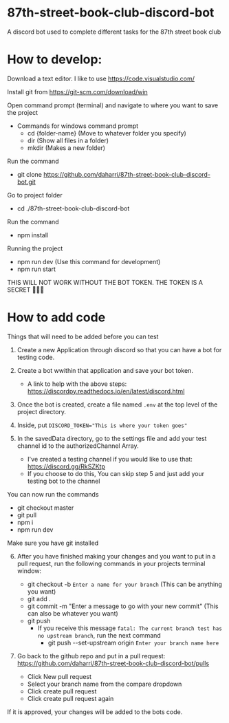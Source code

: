 # 87th-street-book-club-discord-bot
A discord bot used to complete different tasks for the 87th street book club

# How to develop:

Download a text editor. I like to use https://code.visualstudio.com/

Install git from https://git-scm.com/download/win

Open command prompt (terminal) and navigate to where you want to save the project
  - Commands for windows command prompt
      - cd {folder-name} (Move to whatever folder you specify)
      - dir (Show all files in a folder)
      - mkdir (Makes a new folder)

Run the command 
  - git clone https://github.com/daharri/87th-street-book-club-discord-bot.git

Go to project folder
  - cd ./87th-street-book-club-discord-bot
  
Run the command
  - npm install

Running the project
   - npm run dev  (Use this command for development)
   - npm run start

THIS WILL NOT WORK WITHOUT THE BOT TOKEN. THE TOKEN IS A SECRET 🤫🤫🤫


# How to add code

Things that will need to be added before you can test

1. Create a new Application through discord so that you can have a bot for testing code.
2. Create a bot wwithin that application and save your bot token.
   - A link to help with the above steps: https://discordpy.readthedocs.io/en/latest/discord.html
      
3. Once the bot is created, create a file named `.env` at the top level of the project directory.
4. Inside, put `DISCORD_TOKEN="This is where your token goes"`

5. In the savedData directory, go to the settings file and add your test channel id to the authorizedChannel Array.

   - I've created a testing channel if you would like to use that: https://discord.gg/RkSZKtp
   - If you choose to do this, You can skip step 5 and just add your testing bot to the channel

You can now run the commands
  - git checkout master
  - git pull
  - npm i
  - npm run dev
  
Make sure you have git installed

6. After you have finished making your changes and you want to put in a pull request, run the following commands in your projects terminal window:
   - git checkout -b `Enter a name for your branch` (This can be anything you want)
   - git add .
   - git commit -m "Enter a message to go with your new commit" (This can also be whatever you want)
   - git push
     - If you receive this message `fatal: The current branch test has no upstream branch`, run the next command
        - git push --set-upstream origin `Enter your branch name here`
        
7. Go back to the github repo and put in a pull request: https://github.com/daharri/87th-street-book-club-discord-bot/pulls
    - Click New pull request
    - Select your branch name from the compare dropdown
    - Click create pull request
    - Click create pull request again
    
If it is approved, your changes will be added to the bots code.
